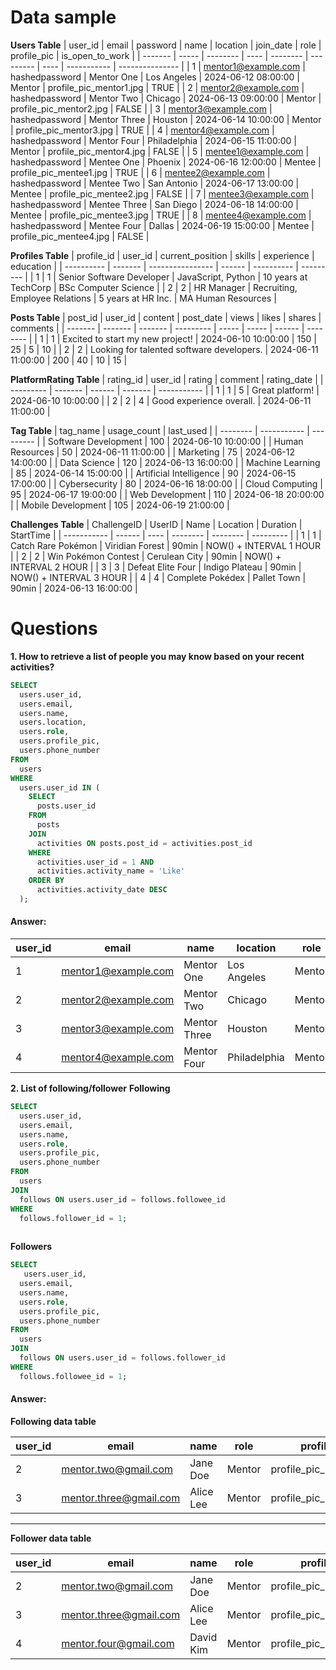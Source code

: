 # Data sample
**Users Table**
| user_id | email | password | name | location | join_date | role | profile_pic | is_open_to_work |
| ------- | ----- | -------- | ---- | -------- | --------- | ---- | ----------- | --------------- |
| 1 | mentor1@example.com | hashedpassword | Mentor One | Los Angeles | 2024-06-12 08:00:00 | Mentor | profile_pic_mentor1.jpg | TRUE |
| 2 | mentor2@example.com | hashedpassword | Mentor Two | Chicago | 2024-06-13 09:00:00 | Mentor | profile_pic_mentor2.jpg | FALSE |
| 3 | mentor3@example.com | hashedpassword | Mentor Three | Houston | 2024-06-14 10:00:00 | Mentor | profile_pic_mentor3.jpg | TRUE |
| 4 | mentor4@example.com | hashedpassword | Mentor Four | Philadelphia | 2024-06-15 11:00:00 | Mentor | profile_pic_mentor4.jpg | FALSE |
| 5 | mentee1@example.com | hashedpassword | Mentee One | Phoenix | 2024-06-16 12:00:00 | Mentee | profile_pic_mentee1.jpg | TRUE |
| 6 | mentee2@example.com | hashedpassword | Mentee Two | San Antonio | 2024-06-17 13:00:00 | Mentee | profile_pic_mentee2.jpg | FALSE |
| 7 | mentee3@example.com | hashedpassword | Mentee Three | San Diego | 2024-06-18 14:00:00 | Mentee | profile_pic_mentee3.jpg | TRUE |
| 8 | mentee4@example.com | hashedpassword | Mentee Four | Dallas | 2024-06-19 15:00:00 | Mentee | profile_pic_mentee4.jpg | FALSE |

**Profiles Table**
| profile_id | user_id | current_position | skills | experience | education |
| ---------- | ------- | ---------------- | ------ | ---------- | --------- |
| 1 | 1 | Senior Software Developer | JavaScript, Python | 10 years at TechCorp | BSc Computer Science |
| 2 | 2 | HR Manager | Recruiting, Employee Relations | 5 years at HR Inc. | MA Human Resources |

**Posts Table**
| post_id | user_id | content | post_date | views | likes | shares | comments |
| ------- | ------- | ------- | --------- | ----- | ----- | ------ | -------- |
| 1 | 1 | Excited to start my new project! | 2024-06-10 10:00:00 | 150 | 25 | 5 | 10 |
| 2 | 2 | Looking for talented software developers. | 2024-06-11 11:00:00 | 200 | 40 | 10 | 15 |

**PlatformRating Table**
| rating_id | user_id | rating | comment | rating_date |
| --------- | ------- | ------ | ------- | ----------- |
| 1 | 1 | 5 | Great platform! | 2024-06-10 10:00:00 |
| 2 | 2 | 4 | Good experience overall. | 2024-06-11 11:00:00 |

**Tag Table**
| tag_name | usage_count | last_used |
| -------- | ----------- | --------- |
| Software Development | 100 | 2024-06-10 10:00:00 |
| Human Resources | 50 | 2024-06-11 11:00:00 |
| Marketing | 75 | 2024-06-12 14:00:00 |
| Data Science | 120 | 2024-06-13 16:00:00 |
| Machine Learning | 85 | 2024-06-14 15:00:00 |
| Artificial Intelligence | 90 | 2024-06-15 17:00:00 |
| Cybersecurity | 80 | 2024-06-16 18:00:00 |
| Cloud Computing | 95 | 2024-06-17 19:00:00 |
| Web Development | 110 | 2024-06-18 20:00:00 |
| Mobile Development | 105 | 2024-06-19 21:00:00 |

**Challenges Table**
| ChallengeID | UserID | Name | Location | Duration | StartTime |
| ----------- | ------ | ---- | -------- | -------- | --------- |
| 1 | 1 | Catch Rare Pokémon | Viridian Forest | 90min | NOW() + INTERVAL 1 HOUR |
| 2 | 2 | Win Pokémon Contest | Cerulean City | 90min | NOW() + INTERVAL 2 HOUR |
| 3 | 3 | Defeat Elite Four | Indigo Plateau | 90min | NOW() + INTERVAL 3 HOUR |
| 4 | 4 | Complete Pokédex | Pallet Town | 90min | 2024-06-13 16:00:00 |

# Questions 
**1. How to retrieve a list of people you may know based on your recent activities?**

````sql
SELECT 
  users.user_id, 
  users.email, 
  users.name, 
  users.location, 
  users.role, 
  users.profile_pic, 
  users.phone_number
FROM 
  users
WHERE 
  users.user_id IN (
    SELECT 
      posts.user_id
    FROM 
      posts
    JOIN 
      activities ON posts.post_id = activities.post_id
    WHERE 
      activities.user_id = 1 AND 
      activities.activity_name = 'Like'
    ORDER BY 
      activities.activity_date DESC
  );
````

#### Answer:

| user_id | email               | name         | location     | role   | profile_pic             | phone_number |
| ------- | ------------------- | ------------ | ------------ | ------ | ----------------------- | ------------ |
| 1       | mentor1@example.com | Mentor One   | Los Angeles  | Mentor | profile_pic_mentor1.jpg | +12135551212 |
| 2       | mentor2@example.com | Mentor Two   | Chicago      | Mentor | profile_pic_mentor2.jpg | +13125550987 |
| 3       | mentor3@example.com | Mentor Three | Houston      | Mentor | profile_pic_mentor3.jpg | +17135554567 |
| 4       | mentor4@example.com | Mentor Four  | Philadelphia | Mentor | profile_pic_mentor4.jpg | +12675553210 |

**2. List of following/follower**
**Following**
````sql
SELECT 
  users.user_id, 
  users.email, 
  users.name, 
  users.role, 
  users.profile_pic, 
  users.phone_number
FROM 
  users
JOIN 
  follows ON users.user_id = follows.followee_id
WHERE 
  follows.follower_id = 1;
  
````
**Followers**
````sql
SELECT 
   users.user_id, 
  users.email, 
  users.name, 
  users.role, 
  users.profile_pic, 
  users.phone_number
FROM 
  users
JOIN 
  follows ON users.user_id = follows.follower_id
WHERE 
  follows.followee_id = 1;
````
#### Answer:
**Following data table**

| user_id | email                  | name      | role   | profile_pic             | phone_number |
| ------- | ---------------------- | --------- | ------ | ----------------------- | ------------ |
| 2       | mentor.two@gmail.com   | Jane Doe  | Mentor | profile_pic_mentor2.jpg | +13125550987 |
| 3       | mentor.three@gmail.com | Alice Lee | Mentor | profile_pic_mentor3.jpg | +17135554567 |

---
**Follower data table**

| user_id | email                  | name      | role   | profile_pic             | phone_number |
| ------- | ---------------------- | --------- | ------ | ----------------------- | ------------ |
| 2       | mentor.two@gmail.com   | Jane Doe  | Mentor | profile_pic_mentor2.jpg | +13125550987 |
| 3       | mentor.three@gmail.com | Alice Lee | Mentor | profile_pic_mentor3.jpg | +17135554567 |
| 4       | mentor.four@gmail.com  | David Kim | Mentor | profile_pic_mentor4.jpg | +12675553210 |



